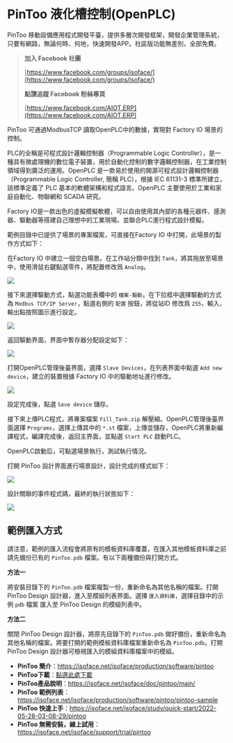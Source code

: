 # PinToo 液化槽控制(OpenPLC)

PinToo 移動設備應用程式開發平臺，提供多層次開發框架，開發企業管理系統，只要有網路，無論何時、何地，快速開發APP。社區版功能無差別，全部免費。

> **加入 Facebook 社團**
>
> [https://www.facebook.com/groups/isoface/](https://www.facebook.com/groups/isoface/)
> 
> **點讚追蹤 Facebook 粉絲專頁**
> 
> [https://www.facebook.com/AIOT.ERP](https://www.facebook.com/AIOT.ERP)

PinToo 可通過ModbusTCP 讀取OpenPLC中的數據，實現對 Factory IO 場景的控制。

PLC的全稱是可程式設計邏輯控制器（Programmable Logic Controller），是一種具有微處理機的數位電子裝置，用於自動化控制的數字邏輯控制器，在工業控制領域得到廣泛的運用。OpenPLC 是一款易於使用的開源可程式設計邏輯控制器（Programmable Logic Controller, 簡稱 PLC），根據 IEC 61131-3 標準所建立，該標準定義了 PLC 基本的軟體架構和程式語言。OpenPLC 主要使用於工業和家庭自動化、物聯網和 SCADA 研究。

Factory IO是一款出色的虛擬模擬軟體，可以自由使用其內部的各種元器件、感測器、驅動器等搭建自己理想中的工業現場，並聯合PLC進行程式設計模擬。

範例目錄中已提供了場景的專案檔案，可直接在Factory IO 中打開，此場景的製作方式如下：

在Factory IO 中建立一個空白場景。在工作站分類中找到 `Tank`，將其拖放至場景中，使用滑鼠右鍵點選零件，將配置修改爲 `Analog`。

![](images/287664116250164.png)

接下來選擇驅動方式，點選功能表欄中的 `檔案-驅動`，在下拉框中選擇驅動的方式為 `Modbus TCP/IP Server`，點選右側的 `配置` 按鈕，將從站ID 修改爲 `255`，輸入、輸出點按照圖示進行設定。

![](images/517874116247768.png)

返回驅動界面，界面中暫存器分配設定如下：

![](images/83454216245270.png)

打開OpenPLC管理後臺界面，選擇 `Slave Devices`，在列表界面中點選 `Add new device`，建立的裝置根據 Factory IO 中的驅動地址進行修改。

![](images/275824216226511.png)

設定完成後，點選 `Save device` 儲存。


接下來上傳PLC程式，將專案檔案 `Fill_Tank.zip` 解壓縮。OpenPLC管理後臺界面選擇 `Programs`，選擇上傳其中的 `*.st` 檔案，上傳並儲存，OpenPLC將重新編譯程式，編譯完成後，返回主界面，並點選 `Start PLC` 啟動PLC。


OpenPLC啟動后，可點選場景執行，測試執行情況。

打開 PinToo 設計界面進行場景設計，設計完成的樣式如下：

![](images/502865916244087.png)


設計關聯的事件程式碼，最終的執行狀態如下：

![](images/155121117230767.png)
## 範例匯入方式

請注意，範例的匯入流程會將原有的模板資料庫覆蓋，在匯入其他模板資料庫之前請先備份已有的 `PinToo.pdb` 檔案。有以下兩種備份與打開方式。

**方法一**

將安裝目錄下的 `PinToo.pdb` 檔案複製一份，重新命名為其他名稱的檔案。打開 PinToo Design 設計器，進入至模組列表界面。選擇 `匯入資料庫`，選擇目錄中的示例 `pdb` 檔案 匯入至 PinToo Design 的模組列表中。

**方法二**

關閉 PinToo Design 設計器，將原先目錄下的 `PinToo.pdb` 做好備份，重新命名為其他名稱的檔案。將要打開的範例模板資料庫檔案重新命名為 `PinToo.pdb`。打開 PinToo Design 設計器可檢視匯入的模組資料庫檔案中的模組。


* **PinToo 簡介**：https://isoface.net/isoface/production/software/pintoo
* **PinToo下載**：[點選此處下載](https://github.com/isoface-iot/PinToo/releases/latest)
* **PinToo產品說明**：https://isoface.net/isoface/doc/pintoo/main/
* **PinToo 範例列表**：https://isoface.net/isoface/production/software/pintoo/pintoo-sample
* **PinToo 快速上手**：https://isoface.net/isoface/study/quick-start/2022-05-28-03-08-29/pintoo
* **PinToo 無需安裝，線上試用**：https://isoface.net/isoface/support/trial/pintoo